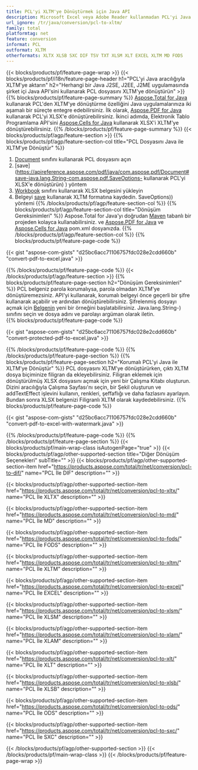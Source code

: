 ```yaml
---
title: PCL'yi XLTM'ye Dönüştürmek için Java API
description: Microsoft Excel veya Adobe Reader kullanmadan PCL'yi Java API aracılığıyla XLTM'ye aktarın
url_ignore: /tr/java/conversion/pcl-to-xltm/
family: total
platformtag: net
feature: conversion
informat: PCL
outformat: XLTM
otherformats: XLTX XLSB SXC DIF TSV TXT XLSM XLT EXCEL XLTM MD FODS
---
```

{{< blocks/products/pf/feature-page-wrap >}}
{{< blocks/products/pf/i18n/feature-page-header h1="PCL'yi Java aracılığıyla XLTM'ye aktarın" h2="Herhangi bir Java J2SE, J2EE, J2ME uygulamasında şirket içi Java API'sini kullanarak PCL dosyasını XLTM'ye dönüştürün" >}}
{{% blocks/products/pf/feature-page-summary %}}
[Aspose.Total for Java](https://products.aspose.com/total/java/) kullanarak PCL'den XLTM'ye dönüştürme özelliğini Java uygulamalarınıza iki aşamalı bir süreçte entegre edebilirsiniz. İlk olarak, [Aspose.PDF for Java](https://products.aspose.com/pdf/java/) kullanarak PCL'yi XLSX'e dönüştürebilirsiniz. İkinci adımda, Elektronik Tablo Programlama API'sini [Aspose.Cells for Java](https://products.aspose.com/cells/java/) kullanarak XLSX'i XLTM'ye dönüştürebilirsiniz.
{{% /blocks/products/pf/feature-page-summary  %}}
{{< blocks/products/pf/agp/feature-section >}}
{{% blocks/products/pf/agp/feature-section-col title="PCL Dosyasını Java ile XLTM'ye Dönüştür" %}}
1. [Document](https://apireference.aspose.com/pdf/java/com.aspose.pdf/Document) sınıfını kullanarak PCL dosyasını açın
2. [save](https://apireference.aspose.com/pdf/java/com.aspose.pdf/Document#save-java.lang.String-com.aspose.pdf.SaveOptions- kullanarak PCL'yi XLSX'e dönüştürün) ) yöntem
3. [Workbook](https://apireference.aspose.com/cells/java/com.aspose.cells/Workbook) sınıfını kullanarak XLSX belgesini yükleyin
4. Belgeyi [save](https://apireference.aspose.com/cells/java/com.aspose.cells/workbook#save(java.lang.String,%20com.aspose.cells)) kullanarak XLTM formatına kaydedin. SaveOptions)) yöntemi
{{% /blocks/products/pf/agp/feature-section-col %}}
{{% blocks/products/pf/agp/feature-section-col title="Dönüşüm Gereksinimleri" %}}
Aspose.Total for Java'yı doğrudan [Maven](https://repository.aspose.com/webapp/#/artifacts/browse/tree/General/repo/com/aspose/aspose-total) tabanlı bir projeden kolayca kullanabilirsiniz. ve [Aspose.PDF for Java](https://docs.aspose.com/pdf/java/installation/) ve [Aspose.Cells for Java](https://docs.aspose.com/cells/java/installation/) pom.xml dosyanızda.
{{% /blocks/products/pf/agp/feature-section-col %}}
{{% blocks/products/pf/feature-page-code %}}

{{< gist "aspose-com-gists" "d25bc6acc71106757fdc028e2cdd660b" "convert-pdf-to-excel.java" >}}


{{% /blocks/products/pf/feature-page-code %}}
{{< /blocks/products/pf/agp/feature-section >}}
{{% blocks/products/pf/feature-page-section  h2="Dönüşüm Gereksinimleri" %}}
PCL belgeniz parola korumalıysa, parola olmadan XLTM'ye dönüştüremezsiniz. API'yi kullanarak, korumalı belgeyi önce geçerli bir şifre kullanarak açabilir ve ardından dönüştürebilirsiniz. Şifrelenmiş dosyayı açmak için [Belgenin](https://apireference.aspose.com/pdf/java/com.aspose.pdf/Document#Document-java.lang.String-) yeni bir örneğini başlatabilirsiniz. Java.lang.String-) sınıfını seçin ve dosya adını ve parolayı argüman olarak iletin.  
{{% blocks/products/pf/feature-page-code %}}

{{< gist "aspose-com-gists" "d25bc6acc71106757fdc028e2cdd660b" "convert-protected-pdf-to-excel.java" >}}

{{% /blocks/products/pf/feature-page-code  %}}
{{% /blocks/products/pf/feature-page-section %}}
{{% blocks/products/pf/feature-page-section  h2="Korumalı PCL'yi Java ile XLTM'ye Dönüştür" %}}
PCL dosyasını XLTM'ye dönüştürürken, çıktı XLTM dosya biçiminize filigran da ekleyebilirsiniz. Filigran eklemek için dönüştürülmüş XLSX dosyasını açmak için yeni bir Çalışma Kitabı oluşturun. Dizini aracılığıyla Çalışma Sayfası'nı seçin, bir Şekil oluşturun ve addTextEffect işlevini kullanın, renkleri, şeffaflığı ve daha fazlasını ayarlayın. Bundan sonra XLSX belgenizi Filigranlı XLTM olarak kaydedebilirsiniz. 
{{% blocks/products/pf/feature-page-code %}}

{{< gist "aspose-com-gists" "d25bc6acc71106757fdc028e2cdd660b" "convert-pdf-to-excel-with-watermark.java" >}}

{{% /blocks/products/pf/feature-page-code  %}}
{{% /blocks/products/pf/feature-page-section %}}
{{< blocks/products/pf/main-wrap-class isAutogenPage="true" >}}
{{< blocks/products/pf/agp/other-supported-section title="Diğer Dönüşüm Seçenekleri" subTitle="" >}}
{{< blocks/products/pf/agp/other-supported-section-item href="https://products.aspose.com/total/tr/net/conversion/pcl-to-dif/" name="PCL İle DIF" description="" >}}

{{< blocks/products/pf/agp/other-supported-section-item href="https://products.aspose.com/total/tr/net/conversion/pcl-to-xltx/" name="PCL İle XLTX" description="" >}}

{{< blocks/products/pf/agp/other-supported-section-item href="https://products.aspose.com/total/tr/net/conversion/pcl-to-md/" name="PCL İle MD" description="" >}}

{{< blocks/products/pf/agp/other-supported-section-item href="https://products.aspose.com/total/tr/net/conversion/pcl-to-fods/" name="PCL İle FODS" description="" >}}

{{< blocks/products/pf/agp/other-supported-section-item href="https://products.aspose.com/total/tr/net/conversion/pcl-to-xltm/" name="PCL İle XLTM" description="" >}}

{{< blocks/products/pf/agp/other-supported-section-item href="https://products.aspose.com/total/tr/net/conversion/pcl-to-excel/" name="PCL İle EXCEL" description="" >}}

{{< blocks/products/pf/agp/other-supported-section-item href="https://products.aspose.com/total/tr/net/conversion/pcl-to-xlsm/" name="PCL İle XLSM" description="" >}}

{{< blocks/products/pf/agp/other-supported-section-item href="https://products.aspose.com/total/tr/net/conversion/pcl-to-xlam/" name="PCL İle XLAM" description="" >}}

{{< blocks/products/pf/agp/other-supported-section-item href="https://products.aspose.com/total/tr/net/conversion/pcl-to-xlt/" name="PCL İle XLT" description="" >}}

{{< blocks/products/pf/agp/other-supported-section-item href="https://products.aspose.com/total/tr/net/conversion/pcl-to-xlsb/" name="PCL İle XLSB" description="" >}}

{{< blocks/products/pf/agp/other-supported-section-item href="https://products.aspose.com/total/tr/net/conversion/pcl-to-ods/" name="PCL İle ODS" description="" >}}

{{< blocks/products/pf/agp/other-supported-section-item href="https://products.aspose.com/total/tr/net/conversion/pcl-to-sxc/" name="PCL İle SXC" description="" >}}


{{< /blocks/products/pf/agp/other-supported-section >}}
{{< /blocks/products/pf/main-wrap-class >}}
{{< /blocks/products/pf/feature-page-wrap >}}